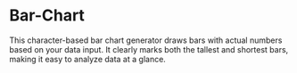 # Bar-Chart
This character-based bar chart generator draws bars with actual numbers based on your data input. It clearly marks both the tallest and shortest bars, making it easy to analyze data at a glance.
